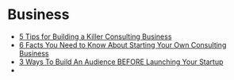 # Business

* [5 Tips for Building a Killer Consulting Business](http://www.inc.com/scott-steinberg/how-to-build-a-consulting-business.html)
* [6 Facts You Need to Know About Starting Your Own Consulting Business](https://www.entrepreneur.com/article/242956)
* [3 Ways To Build An Audience BEFORE Launching Your Startup](https://www.danmartell.com/buildbeforeyoulaunch)
* 

